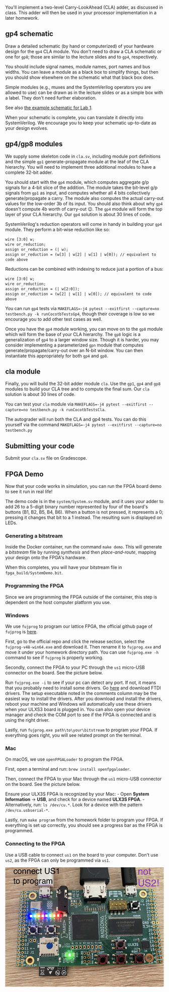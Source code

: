 You'll implement a two-level Carry-LookAhead (CLA) adder, as discussed in class. This adder will then be used in your processor implementation in a later homework.

## gp4 schematic

Draw a detailed schematic (by hand or computerized) of your hardware design for the `gp4` CLA module. You don't need to draw a CLA schematic or one for `gp8`; those are similar to the lecture slides and to `gp4`, respectively.

You should include signal names, module names, port names and bus widths. You can leave a module as a black box to simplify things, but then you should show elsewhere on the schematic what that black box does.

Simple modules (e.g., muxes and the SystemVerilog operators you are allowed to use) can be drawn as in the lecture slides or as a simple box with a label. They don't need further elaboration.

See also [the example schematic for Lab 1](../hw1-systemverilog/hw1-schematic.pdf).

When your schematic is complete, you can translate it directly into SystemVerilog. We encourage you to keep your schematic up-to-date as your design evolves.


## gp4/gp8 modules

We supply some skeleton code in `cla.sv`, including module port definitions and the simple `gp1` generate-propagate module at the leaf of the CLA hierarchy. You will need to implement three additional modules to have a complete 32-bit adder.

You should start with the `gp4` module, which computes aggregate g/p signals for a 4-bit slice of the addition. The module takes the bit-level g/p signals from `gp1` as input, and computes whether all 4 bits collectively generate/propagate a carry. The module also computes the actual carry-out values for the low-order 3b of its input. You should also think about why `gp4` doesn't compute 4b worth of carry-out 😉. The `gp4` module will form the top layer of your CLA hierarchy. Our `gp4` solution is about 30 lines of code.

SystemVerilog's reduction operators will come in handy in building your `gp4` module. They perform a bit-wise reduction like so:
```
wire [3:0] w;
wire or_reduction;
assign or_reduction = (| w);
assign or_reduction = (w[3] | w[2] | w[1] | w[0]); // equivalent to code above
```
Reductions can be combined with indexing to reduce just a portion of a bus:
```
wire [3:0] w;
wire or_reduction;
assign or_reduction = (| w[2:0]);
assign or_reduction = (w[2] | w[1] | w[0]); // equivalent to code above
```

You can run `gp4` tests via `MAKEFLAGS=-j4 pytest --exitfirst --capture=no testbench.py -k runCocotbTestsGp4`, though their coverage is low so we encourage you to add other test cases as well.

Once you have the `gp4` module working, you can move on to the `gp8` module which will form the base of your CLA hierarchy. The `gp8` logic is a generalization of `gp4` to a larger window size. Though it is harder, you may consider implementing a parameterized `gpn` module that computes generate/propagate/carry-out over an N-bit window. You can then instantiate this appropriately for both `gp4` and `gp8`.

## cla module

Finally, you will build the 32-bit adder module `cla`. Use the `gp1`, `gp4` and `gp8` modules to build your CLA tree and to compute the final sum. Our `cla` solution is about 30 lines of code.

You can test your `cla` module via `MAKEFLAGS=-j4 pytest --exitfirst --capture=no testbench.py -k runCocotbTestsCla`.

The autograder will run both the CLA and gp4 tests. You can do this yourself via the command `MAKEFLAGS=-j4 pytest --exitfirst --capture=no testbench.py`

## Submitting your code

Submit your `cla.sv` file on Gradescope.

## FPGA Demo

Now that your code works in simulation, you can run the FPGA board demo to see it run in real life!

The demo code is in the `system/System.sv` module, and it uses your adder to add 26 to a 5-digit binary number represented by four of the board's buttons (B1, B2, B5, B4, B6). When a button is not pressed, it represents a 0; pressing it changes that bit to a 1 instead. The resulting sum is displayed on LEDs.


### Generating a bitstream

Inside the Docker container, run the command `make demo`. This will generate a *bitstream* file by running *synthesis* and then *place-and-route*, mapping your design onto the FPGA's hardware.

When this completes, you will have your bitstream file in `fpga_build/SystemDemo.bit`.

### Programming the FPGA

Since we are programming the FPGA outside of the container, this step is dependent on the host computer platform you use.

### Windows

We use `fujprog` to program our lattice FPGA, the official github page of `fujprog` is [here](https://github.com/kost/fujprog). 

First, go to the official repo and click the release section, select the `fujprog-v48-win64.exe` and download it.
Then rename it to `fujprog.exe` and move it under your homework directory path.
You can use `fujprog.exe -h` command to see if `fujprog` is properly working.

Secondly, connect the FPGA to your PC through the `us1` micro-USB connector on the board. See the picture below.

Run `fujprog.exe -i` to see if your pc can detect any port. 
If not, it means that you probably need to install some drivers.
Go [here](https://ftdichip.com/drivers/d2xx-drivers/) and download FTDI drivers. The setup executable noted in the comments column may be the easiest way to install the drivers.
After you download and install the drivers, reboot your machine and Windows will automatically use these drivers when your ULXS3 board is plugged in.
You can also open your device manager and check the COM port to see if the FPGA is connected and is using the right driver.

Lastly, run `fujprog.exe path\to\your\bitstream` to program your FPGA. If everything goes right, you will see related prompt on the terminal.

### Mac

On macOS, we use `openFPGALoader` to program the FPGA.

First, open a terminal and run: `brew install openfpgaloader`. 

Then, connect the FPGA to your Mac through the `us1` micro-USB connector on the board. See the picture below.

Ensure your ULX3S FPGA is recognized by your Mac: - Open **System Information** → **USB**, and check for a device named **ULX3S FPGA**. - Alternatively, run: `ls /dev/cu.*`. Look for a device with the pattern `/dev/cu.usbserial-*`.

Lastly, run `make program` from the homework folder to program your FPGA. If everything is set up correctly, you should see a progress bar as the FPGA is programmed.


### Connecting to the FPGA

Use a USB cable to connect `us1` on the board to your computer. Don't use `us2`, as the FPGA can only be programmed via `us1`.

![](../images/ulx3s.png)
